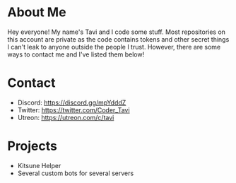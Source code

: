 # About Me #
Hey everyone! My name's Tavi and I code some stuff. Most repositories on this account are private as the code contains tokens and other secret things I can't leak to anyone outside the people I trust. However, there are some ways to contact me and I've listed them below!

# Contact #
- Discord: https://discord.gg/mpYdddZ
- Twitter: https://twitter.com/Coder_Tavi
- Utreon: https://utreon.com/c/tavi

# Projects #
- Kitsune Helper
- Several custom bots for several servers
